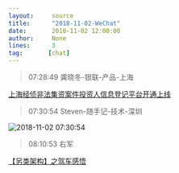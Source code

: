 ```yaml
---
layout:     source 
title:      "2018-11-02-WeChat"
date:       2018-11-02 12:00:00
author:     None
lines:      3 
tag:       [chat]
---
```

> 07:28:49  龚晓冬-银联-产品-上海  
   
[上海经侦非法集资案件投资人信息登记平台开通上线
](https://c.m.163.com/news/a/DVH997EI05198R91.html?spss=newsapp)  
   
> 07:30:54  Steven-随手记-技术-深圳  
   
![2018-11-02 07:30:54](http://static.cocolian.cn/img/20181102_073054.png) 
   
> 08:10:53  右军  
   
[【另类架构】之驾车感悟
](http://mp.weixin.qq.com/s?__biz=MzIxMzEzMjM5NQ==&amp;amp;amp;mid=2651030512&amp;amp;amp;idx=1&amp;amp;amp;sn=4d46657d64ffcec162cc5778fdca7260&amp;amp;amp;chksm=8c4c56f4bb3bdfe2fdaebba93e9d4ebbb61a6bf9d9bb74ba276a8b3929dbb53eac44b1977b09&amp;amp;amp;mpshare=1&amp;amp;amp;scene=1&amp;amp;amp;srcid=11025LV4U19VMFktve20kKSK#rd)  
   
